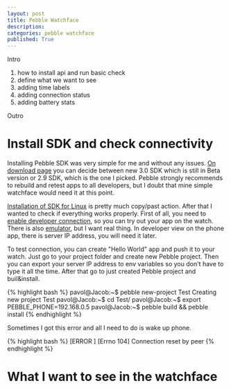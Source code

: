 ```yaml
---
layout: post
title: Pebble Watchface
description:
categories: pebble watchface
published: True
---
```


Intro
1. how to install api and run basic check
2. define what we want to see
3. adding time labels
4. adding connection status
5. adding battery stats

Outro

# Install SDK and check connectivity

Installing Pebble SDK was very simple for me and without any issues. [On download page][download-sdk] you can decide between new 3.0 SDK which is still in Beta version or 2.9 SDK, which is the one I picked. Pebble strongly recommends to rebuild and retest apps to all developers, but I doubt that mine simple watchface would need it at this point.

[Installation of SDK for Linux][install] is pretty much copy/past action. After that I wanted to check if everything works properly. First of all, you need to [enable developer connection][dev-connection], so you can try out your app on the watch. There is also [emulator][emulator], but I want real thing. In developer view on the phone app, there is server IP address, you will need it later.

To test connection, you can create "Hello World" app and push it to your watch. Just go to your project folder and create new Pebble project. Then you can export your server IP address to env variables so you don't have to type it all the time. After that go to just created Pebble project and buil&install.

{% highlight bash %}
pavol@Jacob:~$ pebble new-project Test
Creating new project Test
pavol@Jacob:~$ cd Test/
pavol@Jacob:~$ export PEBBLE_PHONE=192.168.0.5
pavol@Jacob:~$ pebble build && pebble install
{% endhighlight %}

Sometimes I got this error and all I need to do is wake up phone.

{% highlight bash %}
[ERROR   ] [Errno 104] Connection reset by peer
{% endhighlight %}

# What I want to see in the watchface



[download-sdk]: http://developer.getpebble.com/sdk
[install]: http://developer.getpebble.com/sdk/install/linux/
[dev-connection]: http://developer.getpebble.com/guides/publishing-tools/developer-connection/
[emulator]: http://developer.getpebble.com/sdk/install/linux/#install-pebble-emulator-dependencies

